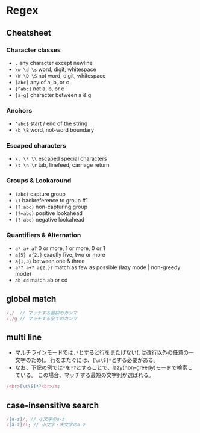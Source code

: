 # Regex

## Cheatsheet

### Character classes

- `.` any character except newline
- `\w \d \s` word, digit, whitespace
- `\W \D \S` not word, digit, whitespace
- `[abc]` any of a, b, or c
- `[^abc]` not a, b, or c
- `[a-g]` character between a & g

### Anchors

- `^abc$` start / end of the string
- `\b \B` word, not-word boundary

### Escaped characters

- `\. \* \\` escaped special characters
- `\t \n \r` tab, linefeed, carriage return

### Groups & Lookaround

- `(abc)` capture group
- `\1` backreference to group #1
- `(?:abc)` non-capturing group
- `(?=abc)` positive lookahead
- `(?!abc)` negative lookahead

### Quantifiers & Alternation

- `a* a+ a?` 0 or more, 1 or more, 0 or 1
- `a{5} a{2,}` exactly five, two or more
- `a{1,3}` between one & three
- `a*? a+? a{2,}?` match as few as possible (lazy mode | non-greedy mode)
- `ab|cd` match ab or cd

## global match

```javascript
/,/  // マッチする最初のカンマ
/,/g // マッチする全てのカンマ
```

## multi line

- マルチラインモードでは`.*`とすると行をまたげない(`.`は改行以外の任意の一文字のため)。
  行をまたぐには、`[\s\S]*`とする必要がある。
- なお、下記の例では`*`を`*?`とすることで、lazy(non-greedy)モードで検索している。
  この場合、マッチする最短の文字列が選ばれる。

```javascript
/<br>[\s\S]*?<br>/m;
```

## case-insensitive search

```javascript
/[a-z]/; // 小文字のa-z
/[a-z]/i; // 小文字・大文字のa-z
```
